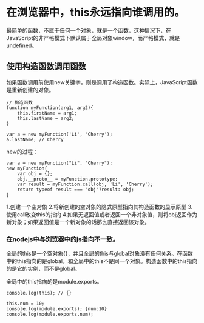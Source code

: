 # 在浏览器中，this永远指向谁调用的。
最简单的函数，不属于任何一个对象，就是一个函数，这种情况下，在JavaScript的非严格模式下默认属于全局对象window，而严格模式，就是undefined。

## 使用构造函数调用函数
如果函数调用前使用new关键字，则是调用了构造函数。实际上，JavaScript函数是重新创建的对象。
```
// 构造函数
function myFunction(arg1, arg2){
    this.firstName = arg1;
    this.lastName = arg2;
}

var a = new myFunction('Li', 'Cherry');
a.lastName; // Cherry
```

new的过程：
```
var a = new myFunction("Li", "Cherry");
new myFunction{
    var obj = {};
    obj.__proto__ = myFunction.prototype;
    var result = myFunction.call(obj, 'Li', 'Cherry');
    return typeof result === "obj"?result: obj;
}
```
1.创建一个空对象
2.将新创建的空对象的隐式原型指向其构造函数的显示原型
3.使用call改变this的指向
4.如果无返回值或者返回一个非对象值，则将obj返回作为新对象；如果返回值是一个新对象的话那么直接返回该对象。

### 在nodejs中与浏览器中的js指向不一致。
全局的this是一个空对象{}，并且全局的this与global对象没有任何关系。在函数中的this指向的是global，和全局中的this不是同一个对象。构造函数中的this指向的是它的实例，而不是global。

全局中的this指向的是module.exports。
```
console.log(this); // {}

this.num = 10;
console.log(module.exports); {num:10}
console.log(module.exports.num);
```